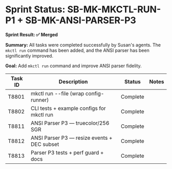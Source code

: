 # Sprint Status: SB-MK-MKCTL-RUN-P1 + SB-MK-ANSI-PARSER-P3

**Sprint Result: ✅ Merged**

**Summary:** All tasks were completed successfully by Susan's agents. The `mkctl run` command has been added, and the ANSI parser has been significantly improved.

**Goal:** Add `mkctl run` command and improve ANSI parser fidelity.

| Task ID | Description                               | Status    | Notes |
|---------|-------------------------------------------|-----------|-------|
| T8801   | mkctl run --file <config> (wrap config-runner) | Complete  |       |
| T8802   | CLI tests + example configs for mkctl run   | Complete  |       |
| T8811   | ANSI Parser P3 — truecolor/256 SGR        | Complete  |       |
| T8812   | ANSI Parser P3 — resize events + DEC subset | Complete  |       |
| T8813   | Parser P3 tests + perf guard + docs       | Complete  |       |
